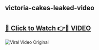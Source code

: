 ## victoria-cakes-leaked-video 

# <h2><a href="http://freeplayer.one?title=victoria-cakes-leaked-video&ref=21J">🔗 Click to Watch 👉🔴 VIDEO</a></h2>

<a href="http://freeplayer.one?title=victoria-cakes-leaked-video&ref=21J" rel="nofollow" data-target="animated-image.originalLink"><img src="https://i.ibb.co.com/xMMVF88/686577567.gif" alt="Viral Video Original" style="max-width: 100%; display: inline-block;" data-target="animated-image.originalImage"></a>

